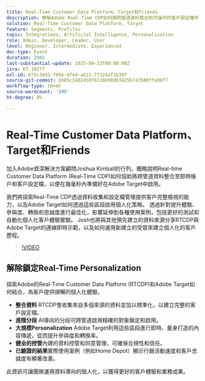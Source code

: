 ```yaml
---
title: Real-Time Customer Data Platform、Target和Friends
description: 瞭解Adobe Real-Time CDP如何將跨管道資料整合到可操作的客戶設定檔中，以便在Adobe Target中立即啟用。 瞭解連線資料和AI驅動的分段如何實現個人化歷程、測試和自動化，進而促進參與、轉換和忠誠度。 包含RTCDP和Target的實際運作示範。
solution: Real-Time Customer Data Platform, Target
feature: Segments, Profiles
topic: Integrations, Artificial Intelligence, Personalization
role: Admin, Developer, Leader, User
level: Beginner, Intermediate, Experienced
doc-type: Event
duration: 2965
last-substantial-update: 2025-09-23T00:00:00Z
jira: KT-19277
exl-id: 075c3491-f09e-4fed-a621-77324af1b397
source-git-commit: bb85c1402450f8136b98d63425b743580ffa96f7
workflow-type: tm+mt
source-wordcount: '299'
ht-degree: 0%

---
```


# Real-Time Customer Data Platform、Target和Friends

加入Adobe資深解決方案顧問Joshua Kimball的行列，概略說明Real-time Customer Data Platform (Real-Time CDP)如何協助將跨管道資料整合至即時帳戶和客戶設定檔，以便在幾毫秒內準備好在Adobe Target中啟用。

我們將探索Real-Time CDP透過資料收集和設定檔管理提供客戶完整檢視的能力，以及Adobe Target如何透過這些區段啟用個人化策略。 透過針對提升體驗、參與度、轉換和忠誠度進行最佳化，影響延伸到各種使用案例，包括更好的測試和自動化個人化客戶體驗實驗。 Josh也將與其他預先建立的資料來源分享RTCDP與Adobe Target的連線即時示範，以及如何運用新建立的受眾來建立個人化的客戶歷程。

>[!VIDEO](https://video.tv.adobe.com/v/3475185/?learn=on&enablevpops)

## 解除鎖定Real-Time Personalization

探索Adobe的Real-Time Customer Data Platform (RTCDP)和Adobe Target如何結合，為客戶提供順暢的個人化體驗。

* **整合資料** RTCDP會收集來自多個來源的資料並加以標準化，以建立完整的客戶設定檔。
* **進階分段** AI導向的分段可跨管道啟用精確的對象鎖定和啟用。
* **大規模Personalization** Adobe Target利用這些區段進行即時、量身打造的內容傳遞，從而提升參與度和轉換率。
* **健全的控管**&#x200B;內建的資料控管和同意管理，可確保合規性和信任。
* **已驗證的結果**&#x200B;實際使用案例（例如Home Depot）顯示行銷活動速度和客戶忠誠度有顯著改善。

此資訊可讓團隊運用資料導向的個人化，以獲得更好的客戶體驗和業務成果。

